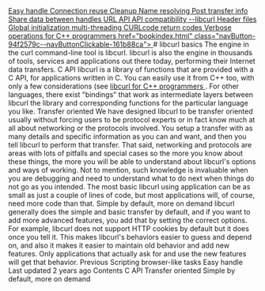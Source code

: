 <a href="libcurl/easyhandle.html" class="navButton-94f2579c--pageItemWithChildrenNested-2c5d8183--navButtonClickable-161b88ca">
<span class="text-4505230f--UIH300-2063425d--textContentFamily-49a318e1--navButtonLabel-14a4968f">Easy handle</span>
</a>
<a href="libcurl/connectionreuse.html" class="navButton-94f2579c--pageItemWithChildrenNested-2c5d8183--navButtonClickable-161b88ca">
<span class="text-4505230f--UIH300-2063425d--textContentFamily-49a318e1--navButtonLabel-14a4968f">Connection reuse</span>
</a>
<a href="libcurl/cleanup.html" class="navButton-94f2579c--pageItemWithChildrenNested-2c5d8183--navButtonClickable-161b88ca">
<span class="text-4505230f--UIH300-2063425d--textContentFamily-49a318e1--navButtonLabel-14a4968f">Cleanup</span>
</a>
<a href="libcurl/names.html" class="navButton-94f2579c--pageItemWithChildrenNested-2c5d8183--navButtonClickable-161b88ca">
<span class="text-4505230f--UIH300-2063425d--textContentFamily-49a318e1--navButtonLabel-14a4968f">Name resolving</span>
</a>
<a href="libcurl/proxies.html" class="navButton-94f2579c--pageItemWithChildrenNested-2c5d8183--navButtonClickable-161b88ca">
</a>
<a href="libcurl/getinfo.html" class="navButton-94f2579c--pageItemWithChildrenNested-2c5d8183--navButtonClickable-161b88ca">
<span class="text-4505230f--UIH300-2063425d--textContentFamily-49a318e1--navButtonLabel-14a4968f">Post transfer info</span>
</a>
<a href="libcurl/sharing.html" class="navButton-94f2579c--pageItemWithChildrenNested-2c5d8183--navButtonClickable-161b88ca">
<span class="text-4505230f--UIH300-2063425d--textContentFamily-49a318e1--navButtonLabel-14a4968f">Share data between handles</span>
</a>
<a href="libcurl/url.html" class="navButton-94f2579c--pageItemWithChildrenNested-2c5d8183--navButtonClickable-161b88ca">
<span class="text-4505230f--UIH300-2063425d--textContentFamily-49a318e1--navButtonLabel-14a4968f">URL API</span>
</a>
<a href="libcurl/api.html" class="navButton-94f2579c--pageItemWithChildrenNested-2c5d8183--navButtonClickable-161b88ca">
<span class="text-4505230f--UIH300-2063425d--textContentFamily-49a318e1--navButtonLabel-14a4968f">API compatibility</span>
</a>
<a href="libcurl/libcurl.html" class="navButton-94f2579c--pageItemWithChildrenNested-2c5d8183--navButtonClickable-161b88ca">
<span class="text-4505230f--UIH300-2063425d--textContentFamily-49a318e1--navButtonLabel-14a4968f">--libcurl</span>
</a>
<a href="libcurl/headers.html" class="navButton-94f2579c--pageItemWithChildrenNested-2c5d8183--navButtonClickable-161b88ca">
<span class="text-4505230f--UIH300-2063425d--textContentFamily-49a318e1--navButtonLabel-14a4968f">Header files</span>
</a>
<a href="libcurl/globalinit.html" class="navButton-94f2579c--pageItemWithChildrenNested-2c5d8183--navButtonClickable-161b88ca">
<span class="text-4505230f--UIH300-2063425d--textContentFamily-49a318e1--navButtonLabel-14a4968f">Global initialization</span>
</a>
<a href="libcurl/threading.html" class="navButton-94f2579c--pageItemWithChildrenNested-2c5d8183--navButtonClickable-161b88ca">
<span class="text-4505230f--UIH300-2063425d--textContentFamily-49a318e1--navButtonLabel-14a4968f">multi-threading</span>
</a>
<a href="libcurl/curlcode.html" class="navButton-94f2579c--pageItemWithChildrenNested-2c5d8183--navButtonClickable-161b88ca">
<span class="text-4505230f--UIH300-2063425d--textContentFamily-49a318e1--navButtonLabel-14a4968f">CURLcode return codes</span>
</a>
<a href="libcurl/verbose.html" class="navButton-94f2579c--pageItemWithChildrenNested-2c5d8183--navButtonClickable-161b88ca">
<span class="text-4505230f--UIH300-2063425d--textContentFamily-49a318e1--navButtonLabel-14a4968f">Verbose operations</span>
</a>
<a href="libcurl/cplusplus.html" class="navButton-94f2579c--pageItemWithChildrenNested-2c5d8183--navButtonClickable-161b88ca">
<span class="text-4505230f--UIH300-2063425d--textContentFamily-49a318e1--navButtonLabel-14a4968f">for C++ programmers</span>
</a>
<a href="bindings.html" class="navButton-94f2579c--navButtonClickable-161b88ca">href="bookindex.html" class="navButton-94f2579c--navButtonClickable-161b88ca">
</a>
# <span class="text-4505230f--DisplayH900-bfb998fa--textContentFamily-49a318e1">libcurl basics</span>
<span class="text-4505230f--UIH300-2063425d--textUIFamily-5ebd8e40--text-8ee2c8b2">
</span>
<span class="text-4505230f--UIH300-2063425d--textUIFamily-5ebd8e40--text-8ee2c8b2">
</span>
<span class="text-4505230f--TextH400-3033861f--textContentFamily-49a318e1">
<span data-key="68516153e552423ca872a3e25428748f">
<span data-offset-key="68516153e552423ca872a3e25428748f:0">The engine in the curl command-line tool is libcurl. libcurl is also the engine in thousands of tools, services and applications out there today, performing their Internet data transfers.</span>
</span>
</span>
<span class="text-4505230f--HeadingH700-04e1a2a3--textContentFamily-49a318e1">
<span data-key="37bfd026617f40189d537691ef8d6762">
<span data-offset-key="37bfd026617f40189d537691ef8d6762:0">C API</span>
</span>
</span>
<span class="text-4505230f--TextH400-3033861f--textContentFamily-49a318e1">
<span data-key="7b615659718c4377b073bfa2b8b1cadf">
<span data-offset-key="7b615659718c4377b073bfa2b8b1cadf:0">libcurl is a library of functions that are provided with a C API, for applications written in C. You can easily use it from C++ too, with only a few considerations (see </span>
</span>
<a href="libcurl/cplusplus.html" class="link-a079aa82--primary-53a25e66--link-faf6c434">
<span data-key="9efd9a4614c44b2f900c2f6df2f9cce4">
<span data-offset-key="9efd9a4614c44b2f900c2f6df2f9cce4:0">libcurl for C++ programmers</span>
</span>
</a>
<span data-key="3ec9830fe4e347eba50a7b2c12312aa2">
<span data-offset-key="3ec9830fe4e347eba50a7b2c12312aa2:0">. For other languages, there exist "bindings" that work as intermediate layers between libcurl the library and corresponding functions for the particular language you like.</span>
</span>
</span>
<span class="text-4505230f--HeadingH700-04e1a2a3--textContentFamily-49a318e1">
<span data-key="f5619652d251461299cdb98b158fedd4">
<span data-offset-key="f5619652d251461299cdb98b158fedd4:0">Transfer oriented</span>
</span>
</span>
<span class="text-4505230f--TextH400-3033861f--textContentFamily-49a318e1">
<span data-key="14f0c97fb41d417480d34fe7e6c80e45">
<span data-offset-key="14f0c97fb41d417480d34fe7e6c80e45:0">We have designed libcurl to be transfer oriented usually without forcing users to be protocol experts or in fact know much at all about networking or the protocols involved. You setup a transfer with as many details and specific information as you can and want, and then you tell libcurl to perform that transfer.</span>
</span>
</span>
<span class="text-4505230f--TextH400-3033861f--textContentFamily-49a318e1">
<span data-key="e44f7f30d6b04ba9b2e1194d4cda848b">
<span data-offset-key="e44f7f30d6b04ba9b2e1194d4cda848b:0">That said, networking and protocols are areas with lots of pitfalls and special cases so the more you know about these things, the more you will be able to understand about libcurl's options and ways of working. Not to mention, such knowledge is invaluable when you are debugging and need to understand what to do next when things do not go as you intended.</span>
</span>
</span>
<span class="text-4505230f--TextH400-3033861f--textContentFamily-49a318e1">
<span data-key="e2b96bdf1cfa41b097834e437363e0e0">
<span data-offset-key="e2b96bdf1cfa41b097834e437363e0e0:0">The most basic libcurl using application can be as small as just a couple of lines of code, but most applications will, of course, need more code than that.</span>
</span>
</span>
<span class="text-4505230f--HeadingH700-04e1a2a3--textContentFamily-49a318e1">
<span data-key="7c7b1941e2934fcda69d8ce7be4ae4dd">
<span data-offset-key="7c7b1941e2934fcda69d8ce7be4ae4dd:0">Simple by default, more on demand</span>
</span>
</span>
<span class="text-4505230f--TextH400-3033861f--textContentFamily-49a318e1">
<span data-key="abb79422113f46d88889960269e207b6">
<span data-offset-key="abb79422113f46d88889960269e207b6:0">libcurl generally does the simple and basic transfer by default, and if you want to add more advanced features, you add that by setting the correct options. For example, libcurl does not support HTTP cookies by default but it does once you tell it.</span>
</span>
</span>
<span class="text-4505230f--TextH400-3033861f--textContentFamily-49a318e1">
<span data-key="304491cec21d49e2aedbb9acc3aea5e3">
<span data-offset-key="304491cec21d49e2aedbb9acc3aea5e3:0">This makes libcurl's behaviors easier to guess and depend on, and also it makes it easier to maintain old behavior and add new features. Only applications that actually ask for and use the new features will get that behavior.</span>
</span>
</span>
<a href="http/browserlike.html" class="reset-3c756112--card-6570f064--whiteCard-fff091a4--cardPrevious-56a5e674">
</a>
<span class="text-4505230f--TextH200-a3425406--textContentFamily-49a318e1">Previous</span>
<span class="text-4505230f--UIH400-4e41e82a--textContentFamily-49a318e1">Scripting browser-like tasks</span>
<a href="libcurl/easyhandle.html" class="reset-3c756112--card-6570f064--whiteCard-fff091a4--cardNext-19241c42">
</a>
<span class="text-4505230f--UIH400-4e41e82a--textContentFamily-49a318e1">Easy handle</span>
<span class="text-4505230f--TextH200-a3425406--textContentFamily-49a318e1">Last updated 2 years ago</span>
<span class="text-4505230f--InfoH100-1e92e1d1--textContentFamily-49a318e1">Contents</span>
<a href="libcurl.html#c-api" class="reset-3c756112--menuItem-aa02f6ec--menuItemLight-757d5235--menuItemInline-173bdf97--pageTocItem-f4427024">
</a>
<span class="text-4505230f--UIH300-2063425d--textContentFamily-49a318e1">
<span class="text-4505230f--UIH200-50ead35f--textContentFamily-49a318e1">C API</span>
</span>
<a href="libcurl.html#transfer-oriented" class="reset-3c756112--menuItem-aa02f6ec--menuItemLight-757d5235--menuItemInline-173bdf97--pageTocItem-f4427024">
</a>
<span class="text-4505230f--UIH300-2063425d--textContentFamily-49a318e1">
<span class="text-4505230f--UIH200-50ead35f--textContentFamily-49a318e1">Transfer oriented</span>
</span>
<a href="libcurl.html#simple-by-default-more-on-demand" class="reset-3c756112--menuItem-aa02f6ec--menuItemLight-757d5235--menuItemInline-173bdf97--pageTocItem-f4427024">
</a>
<span class="text-4505230f--UIH300-2063425d--textContentFamily-49a318e1">
<span class="text-4505230f--UIH200-50ead35f--textContentFamily-49a318e1">Simple by default, more on demand</span>
</span>
